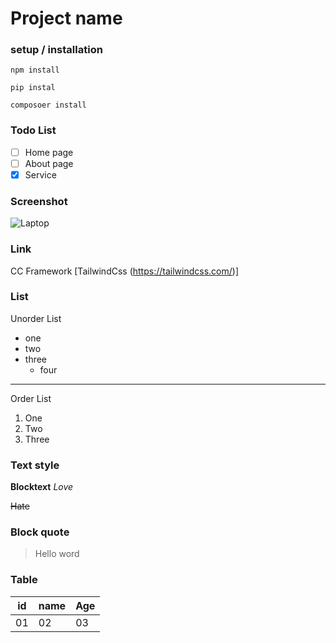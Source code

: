 # Project name
### setup / installation 
`npm install`

`pip instal`

`composoer install`

### Todo List 
- [ ] Home page
- [ ] About page
- [x] Service

### Screenshot
![Laptop](laptop-with.avif)

### Link
CC Framework [TailwindCss (https://tailwindcss.com/)]
### List 
Unorder List
- one 
- two
- three
    - four
---
Order List
1. One
2. Two
3. Three

### Text style
**Blocktext**
*Love*

~~Hate~~

### Block quote 
> Hello word

### Table
|id |name |Age|
|---|-----|---|
|01 |02   |03 |